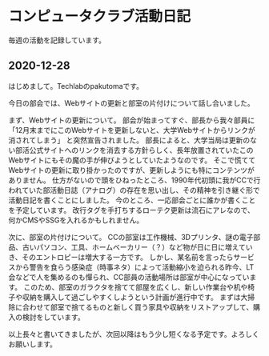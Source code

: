コンピュータクラブ活動日記
==========================

毎週の活動を記録しています。

2020-12-28
----------

はじめまして。Techlabのpakutomaです。

今日の部会では、Webサイトの更新と部室の片付けについて話し合いました。

まず、Webサイトの更新について。
部会が始まってすぐ、部長から我々部員に
「12月末までにこのWebサイトを更新しないと、大学Webサイトからリンクが消されてしまう」
と突然宣告されました。
部長によると、大学当局は更新のない部活公式サイトへのリンクを消去する方針らしく、長年放置されていたこのWebサイトにもその魔の手が伸びようとしていたようなのです。
そこで慌ててWebサイトの更新に取り掛かったのですが、更新しようにも特にコンテンツがありません。
仕方がないので頭をひねったところ、1990年代初頭に我がCCで行われていた部活動日誌（アナログ）の存在を思い出し、その精神を引き継ぐ形で活動日記を書くことにしました。
今のところ、一応部会ごとに誰かが書くことを予定しています。
改行タグを手打ちするローテク更新は流石にアレなので、何かCMSやSSGを入れるかもしれません。

次に、部室の片付けについて。
CCの部室は工作機械、3Dプリンタ、謎の電子部品、古いパソコン、工具、ホームベーカリー（？）など物が日に日に増えていき、そのエントロピーは増大する一方です。
しかし、某名前を言ったらサービスから警告を食らう感染症（時事ネタ）によって活動縮小を迫られる昨今、LT会などで人を集めるのも憚られ、CC部員の活動場所は部室が中心になっています。
このため、部室のガラクタを捨てて部屋を広くし、新しい作業台や机や椅子や収納を購入して過ごしやすくしようという計画が進行中です。
まずは大掃除に合わせて部室で捨てるものと新しく買う家具や収納をリストアップして、購入の検討をしています。

以上長々と書いてきましたが、次回以降はもう少し短くなる予定です。よろしくお願いします。
